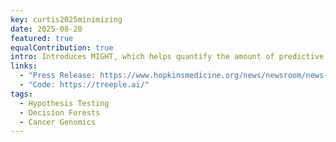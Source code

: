 ```yaml
---
key: curtis2025minimizing
date: 2025-08-20
featured: true
equalContribution: true
intro: Introduces MIGHT, which helps quantify the amount of predictive information in very high-dimensional data. This was then used to develop and evaluate a biomedical assay to detect cancer early.
links:
  - "Press Release: https://www.hopkinsmedicine.org/news/newsroom/news-releases/2025/08/new-method-advances-reliability-of-ai-with-applications-in-medical-diagnostics"
  - "Code: https://treeple.ai/"
tags:
  - Hypothesis Testing
  - Decision Forests
  - Cancer Genomics
---
```

